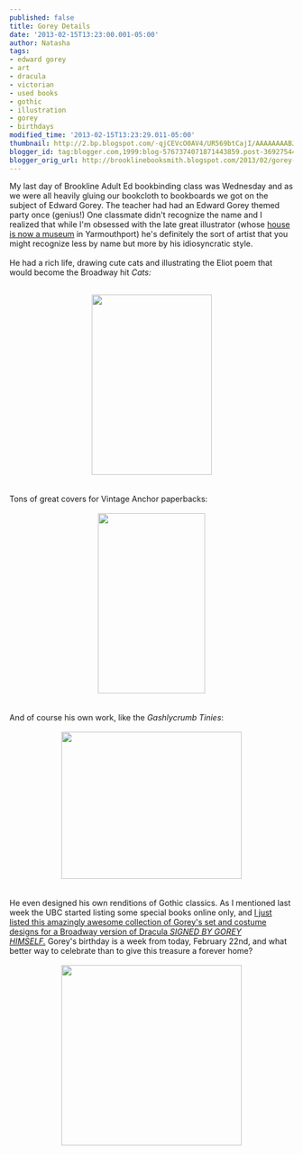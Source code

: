 ```yaml
---
published: false
title: Gorey Details
date: '2013-02-15T13:23:00.001-05:00'
author: Natasha
tags:
- edward gorey
- art
- dracula
- victorian
- used books
- gothic
- illustration
- gorey
- birthdays
modified_time: '2013-02-15T13:23:29.011-05:00'
thumbnail: http://2.bp.blogspot.com/-qjCEVcO0AV4/UR569btCajI/AAAAAAAABJE/waIy_FGkj-o/s72-c/Old-Possums-Book-Practical-Cats-Eliot.jpg
blogger_id: tag:blogger.com,1999:blog-5767374071871443859.post-3692754421549820234
blogger_orig_url: http://brooklinebooksmith.blogspot.com/2013/02/gorey-details.html
---
```


My last day of Brookline Adult Ed bookbinding class was Wednesday and as we were all heavily gluing our bookcloth to bookboards we got on the subject of Edward Gorey. The teacher had had an Edward Gorey themed party once (genius!) One classmate didn't recognize the name and I realized that while I'm obsessed with the late great illustrator (whose <a href="http://www.edwardgorey.com/gorey-house-location-and-hours.html">house is now a museum</a> in Yarmouthport) he's definitely the sort of artist that you might recognize less by name but more by his idiosyncratic style.<br /><br />He had a rich life, drawing cute cats and illustrating the Eliot poem that would become the Broadway hit <i>Cats:</i><br /><br /><div class="separator" style="clear: both; text-align: center;"><a href="http://2.bp.blogspot.com/-qjCEVcO0AV4/UR569btCajI/AAAAAAAABJE/waIy_FGkj-o/s1600/Old-Possums-Book-Practical-Cats-Eliot.jpg" imageanchor="1" style="margin-left: 1em; margin-right: 1em;"><img border="0" height="320" src="http://2.bp.blogspot.com/-qjCEVcO0AV4/UR569btCajI/AAAAAAAABJE/waIy_FGkj-o/s320/Old-Possums-Book-Practical-Cats-Eliot.jpg" width="213" /></a></div><br /><br />Tons of great covers for Vintage Anchor paperbacks:<br /><br /><div class="separator" style="clear: both; text-align: center;"><a href="http://2.bp.blogspot.com/-lB1oGCQj4MI/UR56IGtn1PI/AAAAAAAABI8/jbiUr4XOh1w/s1600/dostoevsky.jpg" imageanchor="1" style="margin-left: 1em; margin-right: 1em;"><img border="0" height="320" src="http://2.bp.blogspot.com/-lB1oGCQj4MI/UR56IGtn1PI/AAAAAAAABI8/jbiUr4XOh1w/s320/dostoevsky.jpg" width="190" /></a></div><br /><br />And of course his own work, like the <i>Gashlycrumb Tinies</i>:<br /><br /><div class="separator" style="clear: both; text-align: center;"><a href="http://1.bp.blogspot.com/-gB79XflxZ5s/UR55K9uBedI/AAAAAAAABI0/PeLfYbZ196Q/s1600/neville.jpg" imageanchor="1" style="margin-left: 1em; margin-right: 1em;"><img border="0" height="261" src="http://1.bp.blogspot.com/-gB79XflxZ5s/UR55K9uBedI/AAAAAAAABI0/PeLfYbZ196Q/s320/neville.jpg" width="320" /></a></div><br /><br />He even designed his own renditions of Gothic classics. As I mentioned last week the UBC started listing some special books online only, and <a href="http://www.ebay.com/itm/Edward-Goreys-Toy-Theatre-Dracula-/190798502270?pt=Antiquarian_Collectible&amp;hash=item2c6c7a197e">I just listed this amazingly awesome collection of Gorey's set and costume designs for a Broadway version of Dracula <i>SIGNED BY GOREY HIMSELF.</i></a>&nbsp;Gorey's birthday is a week from today, February 22nd, and what better way to celebrate than to give this treasure a forever home?<br /><br /><div class="separator" style="clear: both; text-align: center;"><a href="http://1.bp.blogspot.com/-G3UOit_mp80/UR58dwyjNsI/AAAAAAAABJc/2LgQdoQzsMo/s1600/goreycollage.jpg" imageanchor="1" style="margin-left: 1em; margin-right: 1em;"><img border="0" height="320" src="http://1.bp.blogspot.com/-G3UOit_mp80/UR58dwyjNsI/AAAAAAAABJc/2LgQdoQzsMo/s320/goreycollage.jpg" width="320" /></a></div><br /><br />